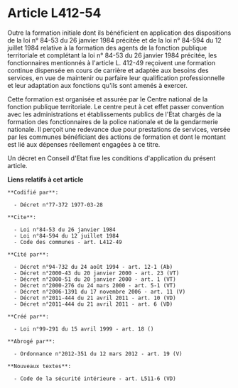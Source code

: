 # Article L412-54

Outre la formation initiale dont ils bénéficient en application des dispositions de la loi n° 84-53 du 26 janvier 1984
précitée et de la loi n° 84-594 du 12 juillet 1984 relative à la formation des agents de la fonction publique territoriale et
complétant la loi n° 84-53 du 26 janvier 1984 précitée, les fonctionnaires mentionnés à l'article L. 412-49 reçoivent une
formation continue dispensée en cours de carrière et adaptée aux besoins des services, en vue de maintenir ou parfaire leur
qualification professionnelle et leur adaptation aux fonctions qu'ils sont amenés à exercer.

Cette formation est organisée et assurée par le Centre national de la fonction publique territoriale. Le centre peut à cet
effet passer convention avec les administrations et établissements publics de l'Etat chargés de la formation des
fonctionnaires de la police nationale et de la gendarmerie nationale. Il perçoit une redevance due pour prestations de
services, versée par les communes bénéficiant des actions de formation et dont le montant est lié aux dépenses réellement
engagées à ce titre.

Un décret en Conseil d'Etat fixe les conditions d'application du présent article.

**Liens relatifs à cet article**

	**Codifié par**:

	  - Décret n°77-372 1977-03-28

	**Cite**:

	  - Loi n°84-53 du 26 janvier 1984
	  - Loi n°84-594 du 12 juillet 1984
	  - Code des communes - art. L412-49

	**Cité par**:

	  - Décret n°94-732 du 24 août 1994 - art. 12-1 (Ab)
	  - Décret n°2000-43 du 20 janvier 2000 - art. 23 (VT)
	  - Décret n°2000-51 du 20 janvier 2000 - art. 1 (VT)
	  - Décret n°2000-276 du 24 mars 2000 - art. 5-1 (VT)
	  - Décret n°2006-1391 du 17 novembre 2006 - art. 11 (V)
	  - Décret n°2011-444 du 21 avril 2011 - art. 10 (VD)
	  - Décret n°2011-444 du 21 avril 2011 - art. 6 (VD)

	**Créé par**:

	  - Loi n°99-291 du 15 avril 1999 - art. 18 ()

	**Abrogé par**:

	  - Ordonnance n°2012-351 du 12 mars 2012 - art. 19 (V)

	**Nouveaux textes**:

	  - Code de la sécurité intérieure - art. L511-6 (VD)
